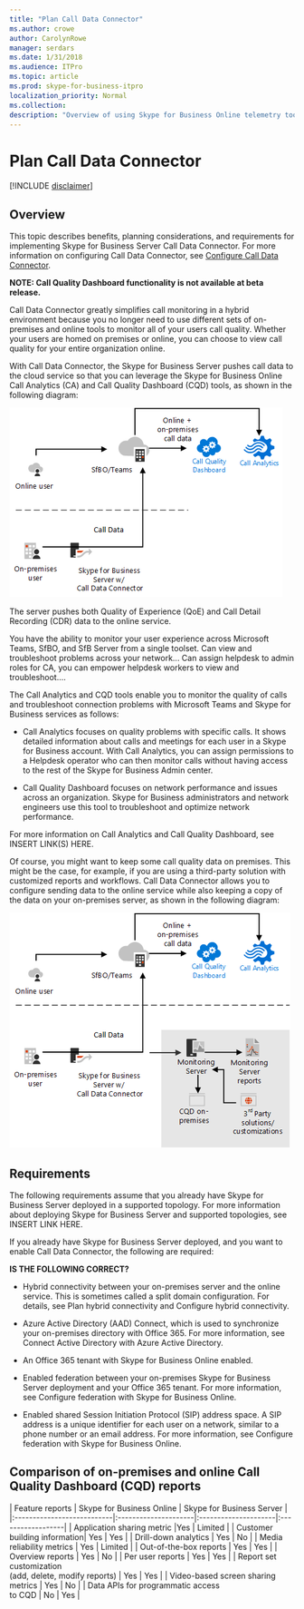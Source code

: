 ```yaml
---
title: "Plan Call Data Connector"
ms.author: crowe
author: CarolynRowe
manager: serdars
ms.date: 1/31/2018
ms.audience: ITPro
ms.topic: article
ms.prod: skype-for-business-itpro
localization_priority: Normal
ms.collection: 
description: "Overview of using Skype for Business Online telemetry tools to monitor an on-premises implementation in a hybrid scenario."
---
```

<!-- PM William Looney  -->



# Plan Call Data Connector

[!INCLUDE [disclaimer](../disclaimer.md)]

## Overview
This topic describes benefits, planning considerations, and requirements for implementing Skype for Business Server Call Data Connector.  For more information on configuring Call Data Connector, see [Configure Call Data Connector](configure-call-data-connector.md).

**NOTE:  Call Quality Dashboard functionality is not available at beta release.**

Call Data Connector greatly simplifies call monitoring in a hybrid environment because you no longer need to use different sets of on-premises and online tools to monitor all of your users call quality.  Whether your users are homed on premises or online, you can choose to view call quality for your entire organization online.

With Call Data Connector, the Skype for Business Server pushes call data to the cloud service so that you can leverage the Skype for Business Online Call Analytics (CA) and Call Quality Dashboard (CQD) tools, as shown in the following diagram:

![SfB Cloud Voicemail](../../sfbserver2019/media/call-data-connector-plan-1.png)

The server pushes both Quality of Experience (QoE) and Call Detail Recording (CDR) data to the online service.

You have the ability to monitor your user experience across Microsoft Teams, SfBO, and SfB Server from a single toolset.  Can view and troubleshoot problems across your network...   Can assign helpdesk to admin roles for CA, you can empower helpdesk workers to view and troubleshoot....   

The Call Analytics and CQD tools enable you to monitor the quality of calls and troubleshoot connection problems with Microsoft Teams and Skype for Business services as follows:

- Call Analytics focuses on quality problems with specific calls. It shows detailed information about calls and meetings for each user in a Skype for Business account.  With Call Analytics, you can assign permissions to a Helpdesk operator who can then monitor calls without having access to the rest of the Skype for Business Admin center.

- Call Quality Dashboard focuses on network performance and issues across an organization. Skype for Business administrators and network engineers use this tool to troubleshoot and optimize network performance.

For more information on Call Analytics and Call Quality Dashboard, see INSERT LINK(S) HERE.

Of course, you might want to keep some call quality data on premises. This might be the case, for example, if you are using a third-party solution with customized reports and workflows.  Call Data Connector allows you to configure sending data to the online service while also keeping a copy of the data on your on-premises server, as shown in the following diagram:

![SfB Cloud Voicemail](../../sfbserver2019/media/call-data-connector-plan-2.png)


## Requirements

The following requirements assume that you already have Skype for Business Server deployed in a supported topology.  For more information about deploying Skype for Business Server and supported topologies, see INSERT LINK HERE.

If you already have Skype for Business Server deployed, and you want to enable Call Data Connector, the following are required:        

  **IS THE FOLLOWING CORRECT?**

- Hybrid connectivity between your on-premises server and the online service. This is sometimes called a split domain configuration. For details, see Plan hybrid connectivity and Configure hybrid connectivity.

- Azure Active Directory (AAD) Connect, which is used to synchronize your on-premises directory with Office 365. For more information, see Connect Active Directory with Azure Active Directory.

- An Office 365 tenant with Skype for Business Online enabled.  

- Enabled federation between your on-premises Skype for Business Server deployment and your Office 365 tenant. For more information, see Configure federation with Skype for Business Online.  

- Enabled shared Session Initiation Protocol (SIP) address space.  A SIP address is a unique identifier for each user on a network, similar to a phone number or an email address. For more information, see Configure federation with Skype for Business Online. 


## Comparison of on-premises and online Call Quality Dashboard (CQD) reports

| Feature reports | Skype for Business Online | Skype for Business Server   |
|:---------------------------|:---------------------|:---------------------|:------------------|
| Application sharing metric |Yes | Limited |
| Customer building information| Yes | Yes |
| Drill-down analytics | Yes | No |
| Media reliability metrics | Yes | Limited |
| Out-of-the-box reports | Yes | Yes |
| Overview reports | Yes | No |
| Per user reports | Yes | Yes |
| Report set customization <br> (add, delete, modify reports) | Yes | Yes |
| Video-based screen sharing metrics | Yes | No |
| Data APIs for programmatic access <br> to CQD | No | Yes |



















